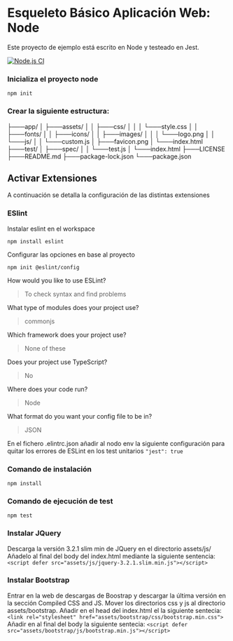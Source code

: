 # Esqueleto Básico Aplicación Web: Node

Este proyecto de ejemplo está escrito en Node y testeado en Jest.

[![Node.js CI](https://github.com/antonio-gabriel-gonzalez-casado/DWEC-Estructura-Basica-Aplicacion-Web/actions/workflows/node.js.yml/badge.svg)](https://github.com/antonio-gabriel-gonzalez-casado/DWEC-Estructura-Basica-Aplicacion-Web/actions/workflows/node.js.yml)


### Inicializa el proyecto node

`npm init`

### Crear la siguiente estructura:

├───app/
│   ├───assets/
│   │   ├───css/
│   │   │   └───style.css
│   │   ├───fonts/
│   │   ├───icons/
│   │   ├───images/
│   │   │   └───logo.png
│   │   └───js/
│   │       └───custom.js
│   ├───favicon.png
│   └───index.html
├───test/
│   ├───spec/
│   │   └───test.js
│   └───index.html
├───LICENSE
├───README.md
├───package-lock.json
└───package.json

## Activar Extensiones

A continuación se detalla la configuración de las distintas extensiones

### ESlint

Instalar eslint en el workspace

`npm install eslint`

Configurar las opciones en base al proyecto

`npm init @eslint/config`

How would you like to use ESLint?

> To check syntax and find problems

What type of modules does your project use?

> commonjs

Which framework does your project use?

> None of these

Does your project use TypeScript?

> No

Where does your code run?

> Node

What format do you want your config file to be in?

> JSON

En el fichero .elintrc.json añadir al nodo env la siguiente configuración para quitar los errores de ESLint en los test unitarios
`"jest": true`


### Comando de instalación

`npm install` 

### Comando de ejecución de test

`npm test` 

### Instalar JQuery
Descarga la versión 3.2.1 slim min de JQuery en el directorio assets/js/ 
Añadelo al final del body del index.html mediante la siguiente sentencia:
`<script defer src="assets/js/jquery-3.2.1.slim.min.js"></script>`


### Instalar Bootstrap
Entrar en la web de descargas de Boostrap y descargar la última versión en la sección Compiled CSS and JS.
Mover los directorios css y js al directorio assets/bootstrap.
Añadir en el head del index.html el la siguiente sentecia:
`<link rel="stylesheet" href="assets/bootstrap/css/bootstrap.min.css">`
Añadir en al final del body la siguiente sentecia:
`<script defer src="assets/bootstrap/js/bootstrap.min.js"></script>`




